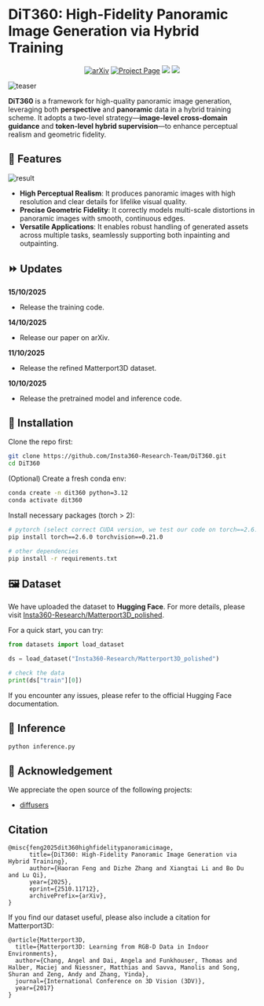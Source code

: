 # DiT360: High-Fidelity Panoramic Image Generation via Hybrid Training

<p align="center">
  <a href='https://arxiv.org/abs/2510.11712'><img src='https://img.shields.io/badge/arXiv-Paper-red?logo=arxiv&logoColor=white' alt='arXiv'></a>
  <a href='https://fenghora.github.io/DiT360-Page/'><img src='https://img.shields.io/badge/Project_Page-Website-green?logo=insta360&logoColor=white' alt='Project Page'></a>
  <a href='https://huggingface.co/spaces/Insta360-Research/DiT360'><img src='https://img.shields.io/badge/%F0%9F%A4%97%20Hugging%20Face-Live_Demo-blue'></a>
  <a href='https://huggingface.co/datasets/Insta360-Research/Matterport3D_polished'><img src='https://img.shields.io/badge/%F0%9F%93%88%20Hugging%20Face-Dataset-yellow'></a>
</p>

![teaser](assets/teaser.jpg)

**DiT360** is a framework for high-quality panoramic image generation, leveraging both **perspective** and **panoramic** data in a hybrid training scheme.
It adopts a two-level strategy—**image-level cross-domain guidance** and **token-level hybrid supervision**—to enhance perceptual realism and geometric fidelity.

## 🌟 Features

<!-- <p align="center">
  <img src="assets/result.gif" width="90%">
</p> -->
![result](assets/result.gif)

- **High Perceptual Realism**: It produces panoramic images with high resolution and clear details for lifelike visual quality.
- **Precise Geometric Fidelity**: It correctly models multi-scale distortions in panoramic images with smooth, continuous edges.
- **Versatile Applications**: It enables robust handling of generated assets across multiple tasks, seamlessly supporting both inpainting and outpainting.


## ⏩ Updates
**15/10/2025**
- Release the training code.

**14/10/2025**
- Release our paper on arXiv.

**11/10/2025**
- Release the refined Matterport3D dataset.
  
**10/10/2025**
- Release the pretrained model and inference code.

## 🔨 Installation

Clone the repo first:

```Bash
git clone https://github.com/Insta360-Research-Team/DiT360.git
cd DiT360
```

(Optional) Create a fresh conda env:

```Bash
conda create -n dit360 python=3.12
conda activate dit360
```

Install necessary packages (torch > 2):

```Bash
# pytorch (select correct CUDA version, we test our code on torch==2.6.0 and torchvision==0.21.0)
pip install torch==2.6.0 torchvision==0.21.0

# other dependencies
pip install -r requirements.txt
```

## 🖼️ Dataset

We have uploaded the dataset to **Hugging Face**. For more details, please visit [Insta360-Research/Matterport3D_polished](https://huggingface.co/datasets/Insta360-Research/Matterport3D_polished).

For a quick start, you can try:

```python
from datasets import load_dataset

ds = load_dataset("Insta360-Research/Matterport3D_polished")

# check the data
print(ds["train"][0])
```
If you encounter any issues, please refer to the official Hugging Face documentation.

## 📒 Inference

```Bash
python inference.py
```

## 🤝 Acknowledgement

We appreciate the open source of the following projects:

* [diffusers](https://github.com/huggingface/diffusers)

## Citation
```
@misc{feng2025dit360highfidelitypanoramicimage,
      title={DiT360: High-Fidelity Panoramic Image Generation via Hybrid Training}, 
      author={Haoran Feng and Dizhe Zhang and Xiangtai Li and Bo Du and Lu Qi},
      year={2025},
      eprint={2510.11712},
      archivePrefix={arXiv},
}
```
If you find our dataset useful, please also include a citation for Matterport3D:
```
@article{Matterport3D,
  title={Matterport3D: Learning from RGB-D Data in Indoor Environments},
  author={Chang, Angel and Dai, Angela and Funkhouser, Thomas and Halber, Maciej and Niessner, Matthias and Savva, Manolis and Song, Shuran and Zeng, Andy and Zhang, Yinda},
  journal={International Conference on 3D Vision (3DV)},
  year={2017}
}
```
